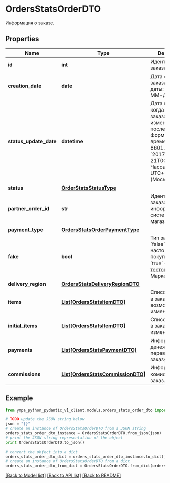 # OrdersStatsOrderDTO

Информация о заказе.

## Properties
Name | Type | Description | Notes
------------ | ------------- | ------------- | -------------
**id** | **int** | Идентификатор заказа. | [optional] 
**creation_date** | **date** | Дата создания заказа.  Формат даты: &#x60;ГГГГ-ММ-ДД&#x60;.  | [optional] 
**status_update_date** | **datetime** | Дата и время, когда статус заказа был изменен в последний раз.  Формат даты и времени: ISO 8601. Например, &#x60;2017-11-21T00:00:00&#x60;. Часовой пояс — UTC+03:00 (Москва).  | [optional] 
**status** | [**OrderStatsStatusType**](OrderStatsStatusType.md) |  | [optional] 
**partner_order_id** | **str** | Идентификатор заказа в информационной системе магазина. | [optional] 
**payment_type** | [**OrdersStatsOrderPaymentType**](OrdersStatsOrderPaymentType.md) |  | [optional] 
**fake** | **bool** | Тип заказа:  * &#x60;false&#x60; — настоящий заказ покупателя.  * &#x60;true&#x60; — [тестовый](../../pushapi/concepts/sandbox.md) заказ Маркета.  | [optional] 
**delivery_region** | [**OrdersStatsDeliveryRegionDTO**](OrdersStatsDeliveryRegionDTO.md) |  | [optional] 
**items** | [**List[OrdersStatsItemDTO]**](OrdersStatsItemDTO.md) | Список товаров в заказе после возможных изменений. | 
**initial_items** | [**List[OrdersStatsItemDTO]**](OrdersStatsItemDTO.md) | Список товаров в заказе до изменений. | [optional] 
**payments** | [**List[OrdersStatsPaymentDTO]**](OrdersStatsPaymentDTO.md) | Информация о денежных переводах по заказу. | 
**commissions** | [**List[OrdersStatsCommissionDTO]**](OrdersStatsCommissionDTO.md) | Информация о комиссиях за заказ. | 

## Example

```python
from ympa_python_pydantic_v1_client.models.orders_stats_order_dto import OrdersStatsOrderDTO

# TODO update the JSON string below
json = "{}"
# create an instance of OrdersStatsOrderDTO from a JSON string
orders_stats_order_dto_instance = OrdersStatsOrderDTO.from_json(json)
# print the JSON string representation of the object
print OrdersStatsOrderDTO.to_json()

# convert the object into a dict
orders_stats_order_dto_dict = orders_stats_order_dto_instance.to_dict()
# create an instance of OrdersStatsOrderDTO from a dict
orders_stats_order_dto_from_dict = OrdersStatsOrderDTO.from_dict(orders_stats_order_dto_dict)
```
[[Back to Model list]](../README.md#documentation-for-models) [[Back to API list]](../README.md#documentation-for-api-endpoints) [[Back to README]](../README.md)


